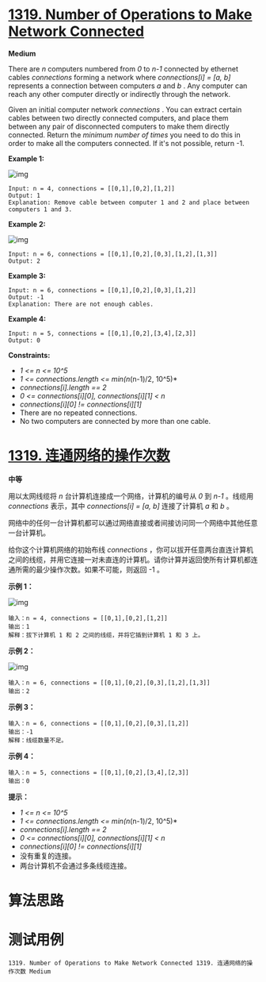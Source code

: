 # [1319. Number of Operations to Make Network Connected][enTitle]

**Medium**

There are  *n*  computers numbered from  *0*  to  *n-1*  connected by ethernet cables  *connections*  forming a network where  *connections[i] = [a, b]*  represents a connection between computers  *a*  and  *b* . Any computer can reach any other computer directly or indirectly through the network.

Given an initial computer network  *connections* . You can extract certain cables between two directly connected computers, and place them between any pair of disconnected computers to make them directly connected. Return the  *minimum number of times*  you need to do this in order to make all the computers connected. If it's not possible, return -1.



**Example 1:** 

![img](https://assets.leetcode.com/uploads/2020/01/02/sample_1_1677.png)

```
Input: n = 4, connections = [[0,1],[0,2],[1,2]]
Output: 1
Explanation: Remove cable between computer 1 and 2 and place between computers 1 and 3.

```

**Example 2:** 

![img](https://assets.leetcode.com/uploads/2020/01/02/sample_2_1677.png)

```
Input: n = 6, connections = [[0,1],[0,2],[0,3],[1,2],[1,3]]
Output: 2

```

**Example 3:** 

```
Input: n = 6, connections = [[0,1],[0,2],[0,3],[1,2]]
Output: -1
Explanation: There are not enough cables.

```

**Example 4:** 

```
Input: n = 5, connections = [[0,1],[0,2],[3,4],[2,3]]
Output: 0

```



**Constraints:** 

-  *1 <= n <= 10^5*  
-  *1 <= connections.length <= min(n*(n-1)/2, 10^5)*  
-  *connections[i].length == 2*  
-  *0 <= connections[i][0], connections[i][1] < n*  
-  *connections[i][0] != connections[i][1]*  
- There are no repeated connections. 
- No two computers are connected by more than one cable.


# [1319. 连通网络的操作次数][cnTitle]

**中等**

用以太网线缆将  *n*  台计算机连接成一个网络，计算机的编号从  *0*  到  *n-1* 。线缆用  *connections*  表示，其中  *connections[i] = [a, b]*  连接了计算机  *a*  和  *b* 。

网络中的任何一台计算机都可以通过网络直接或者间接访问同一个网络中其他任意一台计算机。

给你这个计算机网络的初始布线  *connections* ，你可以拔开任意两台直连计算机之间的线缆，并用它连接一对未直连的计算机。请你计算并返回使所有计算机都连通所需的最少操作次数。如果不可能，则返回 -1 。



**示例 1：** 

![img](https://assets.leetcode-cn.com/aliyun-lc-upload/uploads/2020/01/11/sample_1_1677.png)

```
输入：n = 4, connections = [[0,1],[0,2],[1,2]]
输出：1
解释：拔下计算机 1 和 2 之间的线缆，并将它插到计算机 1 和 3 上。

```

**示例 2：** 

![img](https://assets.leetcode-cn.com/aliyun-lc-upload/uploads/2020/01/11/sample_2_1677.png)

```
输入：n = 6, connections = [[0,1],[0,2],[0,3],[1,2],[1,3]]
输出：2

```

**示例 3：** 

```
输入：n = 6, connections = [[0,1],[0,2],[0,3],[1,2]]
输出：-1
解释：线缆数量不足。

```

**示例 4：** 

```
输入：n = 5, connections = [[0,1],[0,2],[3,4],[2,3]]
输出：0

```



**提示：** 

-  *1 <= n <= 10^5*  
-  *1 <= connections.length <= min(n*(n-1)/2, 10^5)*  
-  *connections[i].length == 2*  
-  *0 <= connections[i][0], connections[i][1] < n*  
-  *connections[i][0] != connections[i][1]*  
- 没有重复的连接。 
- 两台计算机不会通过多条线缆连接。




# 算法思路

# 测试用例
```
1319. Number of Operations to Make Network Connected 1319. 连通网络的操作次数 Medium
```

[enTitle]: https://leetcode.com/problems/number-of-operations-to-make-network-connected/
[cnTitle]: https://leetcode-cn.com/problems/number-of-operations-to-make-network-connected/
